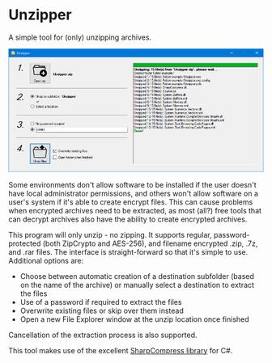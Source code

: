 # Unzipper
A simple tool for (only) unzipping archives.

![alt text](https://github.com/jeffhigginsgithub/Unzipper/blob/main/Unzipper%20example.png)

Some environments don't allow software to be installed if the user doesn't have local administrator permissions, and others won't allow software on a user's system if it's able to create encrypt files. This can cause problems when encrypted archives need to be extracted, as most (all?) free tools that can decrypt archives also have the ability to create encrypted archives.

This program will only unzip - no zipping. It supports regular, password-protected (both ZipCrypto and AES-256), and filename encrypted .zip, .7z, and .rar files. The interface is straight-forward so that it's simple to use. Additional options are:

* Choose between automatic creation of a destination subfolder (based on the name of the archive) or manually select a destination to extract the files
* Use of a password if required to extract the files
* Overwrite existing files or skip over them instead
* Open a new File Explorer window at the unzip location once finished

Cancellation of the extraction process is also supported.

This tool makes use of the excellent [SharpCompress library](https://github.com/adamhathcock/sharpcompress) for C#.
